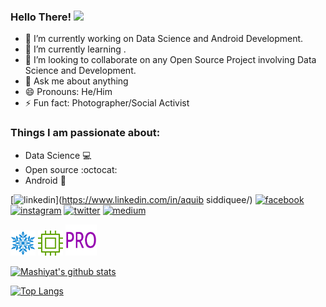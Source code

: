 ### Hello There! <!--👋--> <img src="https://raw.githubusercontent.com/MartinHeinz/MartinHeinz/master/wave.gif" width="30px">

<!--
**aquibsid/aquibsid** is a ✨ _special_ ✨ repository because its `README.md` (this file) appears on your GitHub profile. -->

- 🔭 I’m currently working on Data Science and Android Development.
- 🌱 I’m currently learning .
- 👯 I’m looking to collaborate on any Open Source Project involving Data Science and Development.
- 💬 Ask me about anything
- 😄 Pronouns: He/Him 
- ⚡ Fun fact: Photographer/Social Activist
### Things I am passionate about:
- Data Science :computer:
- Open source :octocat:
- Android :iphone:

[<img src='https://cdn.jsdelivr.net/npm/simple-icons@3.0.1/icons/linkedin.svg' alt='linkedin' height='40'>](https://www.linkedin.com/in/aquib siddiquee/)  [<img src='https://cdn.jsdelivr.net/npm/simple-icons@3.0.1/icons/facebook.svg' alt='facebook' height='40'>](https://www.facebook.com/aquib597)  [<img src='https://cdn.jsdelivr.net/npm/simple-icons@3.0.1/icons/instagram.svg' alt='instagram' height='40'>](https://www.instagram.com/aquib.sid)  [<img src='https://cdn.jsdelivr.net/npm/simple-icons@3.0.1/icons/twitter.svg' alt='twitter' height='40'>](https://twitter.com/siddiqueeaquib)  [<img src='https://cdn.jsdelivr.net/npm/simple-icons@3.0.1/icons/medium.svg' alt='medium' height='40'>](https://medium.com/@aquibsiddiquee597)  

<a href='https://archiveprogram.github.com/'><img src='https://raw.githubusercontent.com/acervenky/animated-github-badges/master/assets/acbadge.gif' width='40' height='40'></a> <a href='https://docs.github.com/en/developers'><img src='https://raw.githubusercontent.com/acervenky/animated-github-badges/master/assets/devbadge.gif' width='40' height='40'></a> <a href='https://github.com/pricing'><img src='https://raw.githubusercontent.com/acervenky/animated-github-badges/master/assets/pro.gif' width='50' height='50'></a>

[![Mashiyat's github stats](https://github-readme-stats.vercel.app/api?username=aquibsid&show_icons=true&theme=vue-dark)](https://github.com/aquibsid/)

<!--[![ReadMe Card](https://github-readme-stats.vercel.app/api/pin/?username=aquibsid&repo=COVID19Py&show_icons=true&theme=vue-dark)](https://github.com/aquibsid/COVID19Py)-->

[![Top Langs](https://github-readme-stats.vercel.app/api/top-langs/?username=aquibsid&show_icons=true&theme=vue-dark&hide=html&layout=compact)](https://github.com/aquibsid/)
